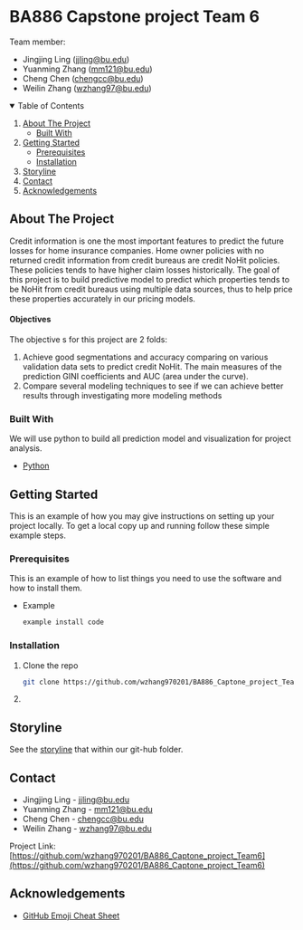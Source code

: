 <!--
*** Thanks for checking out the Best-README-Template. If you have a suggestion
*** that would make this better, please fork the repo and create a pull request
*** or simply open an issue with the tag "enhancement".
*** Thanks again! Now go create something AMAZING! :D
-->

# BA886 Capstone project Team 6
Team member: 
- Jingjing Ling           (jjling@bu.edu)
- Yuanming Zhang          (mm121@bu.edu)
- Cheng Chen              (chengcc@bu.edu)
- Weilin Zhang            (wzhang97@bu.edu)



<!-- TABLE OF CONTENTS -->
<details open="open">
  <summary>Table of Contents</summary>
  <ol>
    <li>
      <a href="#about-the-project">About The Project</a>
      <ul>
        <li><a href="#built-with">Built With</a></li>
      </ul>
    </li>
    <li>
      <a href="#getting-started">Getting Started</a>
      <ul>
        <li><a href="#prerequisites">Prerequisites</a></li>
        <li><a href="#installation">Installation</a></li>
      </ul>
    </li>
    <li><a href="#storyline">Storyline</a></li>
    <li><a href="#contact">Contact</a></li>
    <li><a href="#acknowledgements">Acknowledgements</a></li>
  </ol>
</details>



<!-- ABOUT THE PROJECT -->
## About The Project

Credit information is one the most important features to predict the future losses for home insurance companies. Home owner policies with no returned credit information from credit bureaus are credit NoHit policies. These policies tends to have higher claim losses historically. The goal of this project is to build predictive model to predict which properties tends to be NoHit from credit bureaus using multiple data sources, thus to help price these properties accurately in our pricing models.

#### Objectives
The objective s for this project are 2 folds:
1.	Achieve good segmentations and accuracy comparing on various validation data sets to predict credit NoHit.  The main measures of the prediction GINI coefficients and AUC (area under the curve).
2.	Compare several modeling techniques to see if we can achieve better results through investigating more modeling methods 


### Built With

We will use python to build all prediction model and visualization for project analysis. 
* [Python](https://www.python.org/)



<!-- GETTING STARTED -->
## Getting Started

This is an example of how you may give instructions on setting up your project locally.
To get a local copy up and running follow these simple example steps.

### Prerequisites

This is an example of how to list things you need to use the software and how to install them.
* Example
  ```sh
  example install code
  ```

### Installation

1. Clone the repo
   ```sh
   git clone https://github.com/wzhang970201/BA886_Captone_project_Team6
   ```
2. 


<!-- STORYLINE -->
## Storyline

See the [storyline](https://github.com/storyline_example) that within our git-hub folder.



<!-- CONTACT -->
## Contact

- Jingjing Ling   - jjling@bu.edu
- Yuanming Zhang  - mm121@bu.edu
- Cheng Chen      - chengcc@bu.edu
- Weilin Zhang    - wzhang97@bu.edu

Project Link: [https://github.com/wzhang970201/BA886_Captone_project_Team6](https://github.com/wzhang970201/BA886_Captone_project_Team6)



<!-- ACKNOWLEDGEMENTS -->
## Acknowledgements
* [GitHub Emoji Cheat Sheet](https://www.webpagefx.com/tools/emoji-cheat-sheet)





<!-- MARKDOWN LINKS & IMAGES -->
<!-- https://www.markdownguide.org/basic-syntax/#reference-style-links -->
[contributors-shield]: https://img.shields.io/github/contributors/othneildrew/Best-README-Template.svg?style=for-the-badge
[contributors-url]: https://github.com/othneildrew/Best-README-Template/graphs/contributors
[forks-shield]: https://img.shields.io/github/forks/othneildrew/Best-README-Template.svg?style=for-the-badge
[forks-url]: https://github.com/othneildrew/Best-README-Template/network/members
[stars-shield]: https://img.shields.io/github/stars/othneildrew/Best-README-Template.svg?style=for-the-badge
[stars-url]: https://github.com/othneildrew/Best-README-Template/stargazers
[issues-shield]: https://img.shields.io/github/issues/othneildrew/Best-README-Template.svg?style=for-the-badge
[issues-url]: https://github.com/othneildrew/Best-README-Template/issues
[license-shield]: https://img.shields.io/github/license/othneildrew/Best-README-Template.svg?style=for-the-badge
[license-url]: https://github.com/othneildrew/Best-README-Template/blob/master/LICENSE.txt
[linkedin-shield]: https://img.shields.io/badge/-LinkedIn-black.svg?style=for-the-badge&logo=linkedin&colorB=555
[linkedin-url]: https://linkedin.com/in/othneildrew
[product-screenshot]: images/screenshot.png

